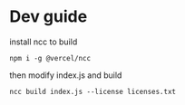 # Dev guide

install ncc to build
```
npm i -g @vercel/ncc
```
then modify index.js and build
```
ncc build index.js --license licenses.txt
```
